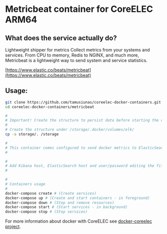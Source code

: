 # Metricbeat container for CoreELEC ARM64

## What does the service actually do?

Lightweight shipper for metrics
Collect metrics from your systems and services. From CPU to memory, Redis to NGINX, and much more, Metricbeat is a lightweight way to send system and service statistics.

[https://www.elastic.co/beats/metricbeat](https://www.elastic.co/beats/metricbeat)

## Usage:

```bash
git clone https://github.com/tamusiunas/coreelec-docker-containers.git
cd coreelec-docker-containers/metricbeat

#
# Important! Create the structure to persist data before starting the containers.
#
# Create the structure under /storage/.docker/volumes/elk/
cp -a storage/. /storage

#
# This container comes configured to send docker metrics to ElasticSearch, setup dashboards (load them into Kibana) and monitor the service.
#

#
# Add Kibana host, ElasticSearch host and user/password editing the file docker-compose.yml
#

#
# Containers usage
#
docker-compose create # (Create services)
docker-compose up # (Create and start containers - in foreground)
docker-compose down # (Stop and remove resources)
docker-compose start # (Start services - in background)
docker-compose stop # (Stop services)

```

For more information about docker with CoreELEC see [docker-coreelec project](https://github.com/tamusiunas/docker-coreelec).
